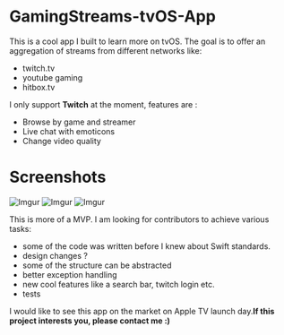 # GamingStreams-tvOS-App

This is a cool app I built to learn more on tvOS. The goal is to offer an aggregation of streams from different networks like:

- twitch.tv
- youtube gaming
- hitbox.tv

I only support **Twitch** at the moment, features are :

- Browse by game and streamer
- Live chat with emoticons
- Change video quality

# Screenshots
![Imgur](http://i.imgur.com/1Dipzvs.jpg)
![Imgur](http://i.imgur.com/DMmZw4M.jpg)
![Imgur](http://i.imgur.com/PhUoqOB.jpg)

This is more of a MVP. I am looking for contributors to achieve various tasks:

- some of the code was written before I knew about Swift standards.
- design changes ?
- some of the structure can be abstracted
- better exception handling
- new cool features like a search bar, twitch login etc.
- tests

I would like to see this app on the market on Apple TV launch day.**If this project interests you, please contact me :)**
